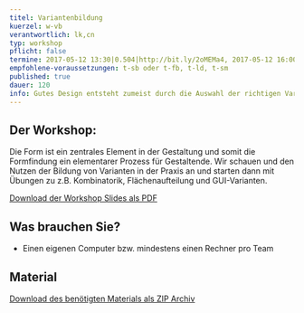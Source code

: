 ```yaml
---
titel: Variantenbildung
kuerzel: w-vb
verantwortlich: lk,cn
typ: workshop
pflicht: false
termine: 2017-05-12 13:30|0.504|http://bit.ly/2oMEMa4, 2017-05-12 16:00|0.504|http://bit.ly/2qf86Xh
empfohlene-voraussetzungen: t-sb oder t-fb, t-ld, t-sm
published: true
dauer: 120
info: Gutes Design entsteht zumeist durch die Auswahl der richtigen Varianten für ein Teilproblem. Doch wie erzeuge ich systematisch Varianten?
---
```


## Der Workshop:
Die Form ist ein zentrales Element in der Gestaltung und somit die Formfindung ein elementarer Prozess für Gestaltende.
Wir schauen und den Nutzen der Bildung von Varianten in der Praxis an und starten dann mit Übungen zu z.B. Kombinatorik, Flächenaufteilung und GUI-Varianten.

<p><a href="https://th-koeln.github.io/mi-bachelor-gdvk/download/workshop-variantenbildung/variantenbildung.pdf">Download der Workshop Slides als PDF</a></p>

## Was brauchen Sie?
- Einen eigenen Computer bzw. mindestens einen Rechner pro Team

## Material
<p><a href="https://th-koeln.github.io/mi-bachelor-gdvk/download/workshop-variantenbildung/material-variantenbildung.zip">Download des benötigten Materials als ZIP Archiv</a></p>